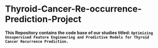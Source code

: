 # Thyroid-Cancer-Re-occurrence-Prediction-Project

**This Repository contains the code base of our studies titled: `Optimizing Unsupervised Feature Engineering and Predictive Models for Thyroid Cancer Recurrence Prediction.`**
